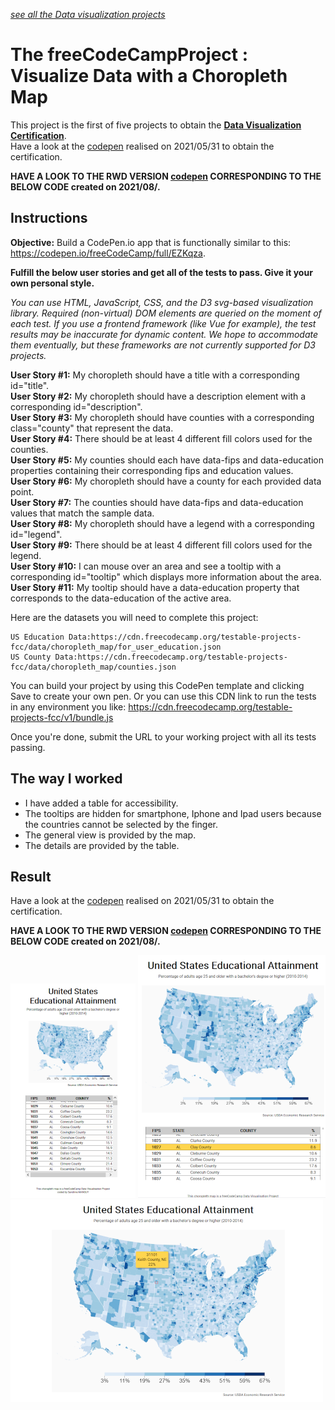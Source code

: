 *[see all the Data visualization projects](https://github.com/s-manguy/projects/tree/main/data-visualization)*


# The freeCodeCampProject : Visualize Data with a Choropleth Map  
This project is the first of five projects to obtain the [**Data Visualization Certification**](https://www.freecodecamp.org/certification/fcc3ab085a4-3e2d-4160-a445-50914111cc0d/data-visualization).  
Have a look at the [codepen](https://codepen.io/s-manguy/full/jOBajye) realised on 2021/05/31 to obtain the certification.

**HAVE A LOOK TO THE RWD VERSION [codepen](https://codepen.io/s-manguy/full/mdmggav) CORRESPONDING TO THE BELOW CODE created on 2021/08/.**  

## Instructions
**Objective:** Build a CodePen.io app that is functionally similar to this: https://codepen.io/freeCodeCamp/full/EZKqza.  

**Fulfill the below user stories and get all of the tests to pass. Give it your own personal style.**  

*You can use HTML, JavaScript, CSS, and the D3 svg-based visualization library. Required (non-virtual) DOM elements are queried on the moment of each test. If you use a frontend framework (like Vue for example), the test results may be inaccurate for dynamic content. We hope to accommodate them eventually, but these frameworks are not currently supported for D3 projects.*  

**User Story #1:** My choropleth should have a title with a corresponding id="title".  
**User Story #2:** My choropleth should have a description element with a corresponding id="description".  
**User Story #3:** My choropleth should have counties with a corresponding class="county" that represent the data.  
**User Story #4:** There should be at least 4 different fill colors used for the counties.  
**User Story #5:** My counties should each have data-fips and data-education properties containing their corresponding fips and education values.  
**User Story #6:** My choropleth should have a county for each provided data point.  
**User Story #7:** The counties should have data-fips and data-education values that match the sample data.  
**User Story #8:** My choropleth should have a legend with a corresponding id="legend".  
**User Story #9:** There should be at least 4 different fill colors used for the legend.  
**User Story #10:** I can mouse over an area and see a tooltip with a corresponding id="tooltip" which displays more information about the area.  
**User Story #11:** My tooltip should have a data-education property that corresponds to the data-education of the active area.  

Here are the datasets you will need to complete this project:

    US Education Data:https://cdn.freecodecamp.org/testable-projects-fcc/data/choropleth_map/for_user_education.json
    US County Data:https://cdn.freecodecamp.org/testable-projects-fcc/data/choropleth_map/counties.json

You can build your project by using this CodePen template and clicking Save to create your own pen. Or you can use this CDN link to run the tests in any environment you like: https://cdn.freecodecamp.org/testable-projects-fcc/v1/bundle.js  

Once you're done, submit the URL to your working project with all its tests passing.

## The way I worked
* I have added a table for accessibility. 
* The tooltips are hidden for smartphone, Iphone and Ipad users because the countries cannot be selected by the finger. 
* The general view is provided by the map. 
* The details are provided by the table. 

## Result
Have a look at the [codepen](https://codepen.io/s-manguy/full/jOBajye) realised on 2021/05/31 to obtain the certification.

**HAVE A LOOK TO THE RWD VERSION [codepen](https://codepen.io/s-manguy/full/mdmggav) CORRESPONDING TO THE BELOW CODE created on 2021/08/.**  


![mobile screenshot](https://github.com/s-manguy/projects/blob/main/data-visualization/fcc-04-choroplethmap-RWD/14%20chloroplethmap_mobile_sandrinemanguy_red.png) 
![ipad screenshot](https://github.com/s-manguy/projects/blob/main/data-visualization/fcc-04-choroplethmap-RWD/14%20chloroplethmap_tablet_sandrinemanguy_red.png)
![desktopscreenshot](https://github.com/s-manguy/projects/blob/main/data-visualization/fcc-04-choroplethmap-RWD/14%20chloroplethmap_desktop_sandrinemanguy_red.png)  
